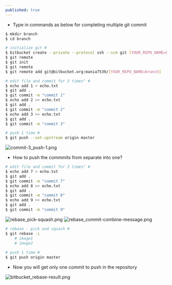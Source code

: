 ```yaml
---
published: true
---
```

* Type in commands as below for completing multiple git commit

```bash	
$ mkdir branch
$ cd branch

# initialize git #
$ bitbucket create --private --protocol ssh --scm git [YOUR_REPO_NAME=branch]
$ git remote
$ git init
$ git remote
$ git remote add git@bitbucket.org:mania7539/[YOUR_REPO_NAME=branch]

# edit file and commit for 3 times" #
$ echo add 1 > echo.txt
$ git add .
$ git commit -m "commit 1"
$ echo add 2 >> echo.txt
$ git add .
$ git commit -m "commit 2"
$ echo add 3 >> echo.txt
$ git add .
$ git commit -m "commit 3"

# push 1 time #
$ git push --set-upstream origin master
```

![commit-3_push-1.png]({{site.url}}{{site.baseurl}}/images/commit-3_push-1.png)



* How to push the commmits from separate into one?


```bash
# edit file and commit for 3 times" #
$ echo add 7 > echo.txt
$ git add .
$ git commit -m "commit 7"
$ echo add 8 >> echo.txt
$ git add .
$ git commit -m "commit 8"
$ echo add 9 >> echo.txt
$ git add .
$ git commit -m "commit 9"
```

![rebase_pick-squash.png]({{site.url}}{{site.baseurl}}/images/rebase_pick-squash.png)
![rebase_commit-combine-message.png]({{site.url}}{{site.baseurl}}/images/rebase_commit-combine-message.png)


```bash
# rebase - pick and squash #
$ git rebase -i
	# image1
	# image2
	
# push 1 time #
$ git push origin master
```

* Now you will get only one commit to push in the repository

![bitbucket_rebase-result.png]({{site.url}}{{site.baseurl}}/images/bitbucket_rebase-result.png)
